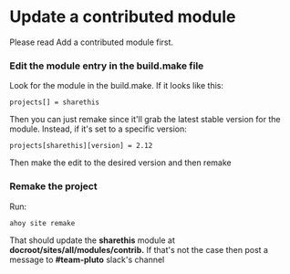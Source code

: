 # Update a contributed module

Please read Add a contributed module first.

### Edit the module entry in the build.make file

 Look for the module in the build.make. If it looks like this:
```
projects[] = sharethis
```

Then you can just remake since it'll grab the latest stable version for the module. Instead, if it's set to a specific version:
```
projects[sharethis][version] = 2.12
```

Then make the edit to the desired version and then remake

### Remake the project

Run:
```
ahoy site remake
```
That should update the **sharethis** module at **docroot/sites/all/modules/contrib.** If that's not the case then post a message to **#team-pluto** slack's channel
